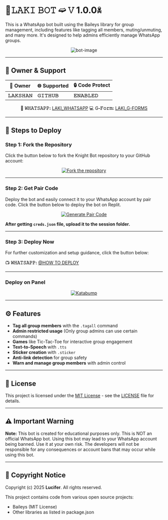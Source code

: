 # 🍂𝙻𝙰𝙺𝙸 𝙱𝙾𝚃 ➫ 𝚅 1.0.0☠

This is a WhatsApp bot built using the Baileys library for group management, including features like tagging all members, muting/unmuting, and many more. It's designed to help admins efficiently manage WhatsApp groups.

<div align="center"> 
  <img src="[https://i.ibb.co/XrzR2GPf/bot-image.jpg](https://github.com/lakshanrl2711/LAKI-----BOT/blob/main/img/logo.jpg?raw=true)" alt="bot-image" border="0"/>
</div> 

---

## 🌟 Owner & Support

<div align="center">

| 🌟 Owner      | 🌐 Supported | 🔒 Code Protect |
|--------------|-------------|----------------|
| **𝙻𝙰𝙺𝚂𝙷𝙰𝙽**  | **𝙶𝙸𝚃𝙷𝚄𝙱**  | **𝙴𝙽𝙰𝙱𝙻𝙴𝙳**    |

💬 **𝚆𝙷𝙰𝚃𝚂𝙰𝙿𝙿:** [LAKI_WHATSAPP]([https://t.me/Next_DYS](https://Wa.me/+94779439309?text=hey_🫶_Lakshan..💗🍃))  
💻 **𝙶-𝙵𝚘𝚛𝚖:** [LAKI_G-FORMS]([https://github.com/DemonEye143](https://forms.gle/WxEhVPHaSG6ejen3A))  

</div>

---

## 🚀 Steps to Deploy

### Step 1: Fork the Repository

Click the button below to fork the Knight Bot repository to your GitHub account:

<div align="center">
  <a href="https://github.com/DemonEye143/NET-HUNTER-LUCIFER.git">
    <img src="https://img.shields.io/badge/Fork-Repository-blue?style=for-the-badge" alt="Fork the repository"/>
  </a>
</div>

---

### Step 2: Get Pair Code

Deploy the bot and easily connect it to your WhatsApp account by pair code. Click the button below to deploy the bot on Replit.

<div align="center">
 <a
    <img src="https://img.shields.io/badge/GET%20PAIR%20CODE-Replit-success?style=for-the-badge" alt="Deploy on Replit"/>
  </a>
</div>

<div align="center">
  <a href="https://knight-bot-paircode.onrender.com" target="_blank">
    <img src="https://img.shields.io/badge/GET%20PAIR%20CODE-Easy%20Method-ff4d4d?style=for-the-badge" alt="Generate Pair Code"/>
  </a>
</div>

**After getting `creds.json` file, upload it to the session folder.**

---

### Step 3: Deploy Now

For further customization and setup guidance, click the button below:

📺 **𝚆𝙷𝙰𝚃𝚂𝙰𝙿𝙿:** [@HOW TO DEPLOY]([https://youtu.be/eWhXlyD75_Q](https://Wa.me/+94760341817?text=hey_🫶_Lakshan..💗🍃))

---

### Deploy on Panel

<div align="center">
<a href="https://dashboard.katabump.com/auth/login#d6b7d6" target="_blank">
  <img src="https://img.shields.io/badge/Katabump-D6B7D6?style=for-the-badge&logo=server&logoColor=black" alt="Katabump"/>
</a>
</div>

---

## ⚙️ Features

- **Tag all group members** with the `.tagall` command
- **Admin restricted usage** (Only group admins can use certain commands)
- **Games** like Tic-Tac-Toe for interactive group engagement
- **Text-to-Speech** with `.tts`
- **Sticker creation** with `.sticker`
- **Anti-link detection** for group safety
- **Warn and manage group members** with admin control

---

## 📄 License

This project is licensed under the [MIT License](https://opensource.org/licenses/MIT) - see the [LICENSE](https://github.com/mruniquehacker/Knightbot-MD/blob/main/LICENSE) file for details.

---

## ⚠️ Important Warning

**Note:** This bot is created for educational purposes only. This is NOT an official WhatsApp bot. Using this bot may lead to your WhatsApp account being banned. Use it at your own risk. The developers will not be responsible for any consequences or account bans that may occur while using this bot.

---

## 📜 Copyright Notice

Copyright (c) 2025 **Lucifer**. All rights reserved.

This project contains code from various open source projects:
- Baileys (MIT License)
- Other libraries as listed in package.json
